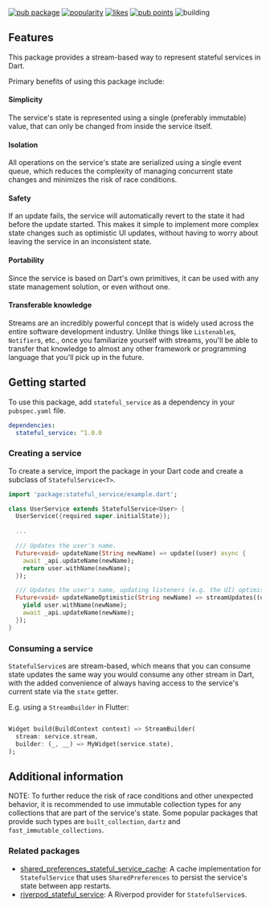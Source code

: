 
[![pub package](https://img.shields.io/pub/v/stateful_service.svg?label=stateful_service&color=blue)](https://pub.dev/packages/stateful_service)
[![popularity](https://img.shields.io/pub/popularity/stateful_service?logo=dart)](https://pub.dev/packages/stateful_service/score)
[![likes](https://img.shields.io/pub/likes/stateful_service?logo=dart)](https://pub.dev/packages/stateful_service/score)
[![pub points](https://img.shields.io/pub/points/stateful_service?logo=dart)](https://pub.dev/packages/stateful_service/score)
![building](https://github.com/tjarvstrand/stateful_service/workflows/stateful_service/badge.svg)
## Features

This package provides a stream-based way to represent stateful services in Dart.

Primary benefits of using this package include:

#### Simplicity

The service's state is represented using a single (preferably immutable) value, that can only be 
changed from inside the service itself.

#### Isolation

All operations on the service's state are serialized using a single event queue, which reduces the 
complexity of managing concurrent state changes and minimizes the risk of race conditions.

#### Safety

If an update fails, the service will automatically revert to the state it
had before the update started. This makes it simple to implement more complex state changes such 
as optimistic UI updates, without having to worry about leaving the service in an inconsistent
state.

#### Portability

Since the service is based on Dart's own primitives, it can be used with any state management 
solution, or even without one.

#### Transferable knowledge

Streams are an incredibly powerful concept that is widely used across the entire software 
development industry. Unlike things like `Listenable`s, `Notifier`s, etc., once you familiarize 
yourself with streams, you'll be able to transfer that knowledge to almost any other framework or 
programming language that you'll pick up in the future.

## Getting started

To use this package, add `stateful_service` as a dependency in your `pubspec.yaml` file.

```yaml
dependencies:
  stateful_service: ^1.0.0
```

### Creating a service

To create a service, import the package in your Dart code and create a subclass of
`StatefulService<T>`.

```dart
import 'package:stateful_service/example.dart';

class UserService extends StatefulService<User> {
  UserService({required super.initialState});
  
  ...

  /// Updates the user's name.
  Future<void> updateName(String newName) => update((user) async {
    await _api.updateName(newName);
    return user.withName(newName);
  });

  /// Updates the user's name, updating listeners (e.g. the UI) optimistically.
  Future<void> updateNameOptimistic(String newName) => streamUpdates((user) async* {
    yield user.withName(newName);
    await _api.updateName(newName);
  });
}
```

### Consuming a service

`StatefulService`s are stream-based, which means that you can consume state updates the same way you
would consume any other stream in Dart, with the added convenience of always having access to the
service's current state via the `state` getter.

E.g. using a `StreamBuilder` in Flutter:

```dart

Widget build(BuildContext context) => StreamBuilder(
  stream: service.stream,
  builder: (_, __) => MyWidget(service.state),
);
```

## Additional information

NOTE: To further reduce the risk of race conditions and other unexpected behavior, it is recommended
to use immutable collection types for any collections that are part of the service's state. Some
popular packages that provide such types are `built_collection`, `dartz` and 
`fast_immutable_collections`.

### Related packages

 - [shared_preferences_stateful_service_cache](https://pub.dev/packages/shared_preferences_stateful_service_cache):
   A cache implementation for `StatefulService` that uses `SharedPreferences` to persist the service's
   state between app restarts.
 - [riverpod_stateful_service](https://pub.dev/packages/riverpod_stateful_service): A Riverpod
   provider for `StatefulService`s.
